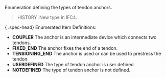 ﻿Enumeration defining the types of tendon anchors.

> HISTORY&nbsp; New type in IFC4.

{ .spec-head}
Enumerated Item Definitions:

* **COUPLER** The anchor is an intermediate device which connects two tendons.
* **FIXED_END** The anchor fixes the end of a tendon.
* **TENSIONING_END** The anchor is used or can be used to prestress the tendon.
* **USERDEFINED** The type of tendon anchor is user defined. 
* **NOTDEFINED** The type of tendon anchor is not defined.
